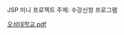  JSP 미니 프로젝트
  주제: 수강신청 프로그램
  
  [오삼대학교.pdf](https://github.com/kimjeong-eun/jspProject/files/14789364/default.pdf)
